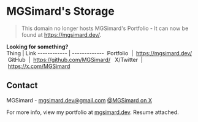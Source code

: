# MGSimard's Storage

> This domain no longer hosts MGSimard's Portfolio - It can now be found at https://mgsimard.dev/.

**Looking for something?**  
Thing | Link
------------ | -------------
&nbsp;Portfolio&nbsp; | &nbsp;https://mgsimard.dev/&nbsp;
&nbsp;GitHub&nbsp; | &nbsp;https://github.com/MGSimard/&nbsp;
&nbsp;X/Twitter&nbsp; | &nbsp;https://x.com/MGSimard&nbsp;

## Contact

MGSimard - mgsimard.dev@gmail.com
[@MGSimard on X](https://x.com/MGSimard)

For more info, view my portfolio at [mgsimard.dev](https://mgsimard.dev). Resume attached.
